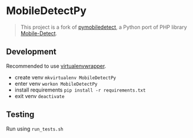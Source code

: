 # MobileDetectPy

> This project is a fork of [pymobiledetect](https://bitbucket.org/trbs/pymobiledetect/), a Python port of PHP library [Mobile-Detect](https://github.com/serbanghita/Mobile-Detect). 

## Development

Recommended to use [virtualenvwrapper](https://virtualenvwrapper.readthedocs.io/en/latest/).

- create venv `mkvirtualenv MobileDetectPy`
- enter venv `workon MobileDetectPy`
- install requirements `pip install -r requirements.txt`
- exit venv `deactivate`

## Testing

Run using `run_tests.sh`
